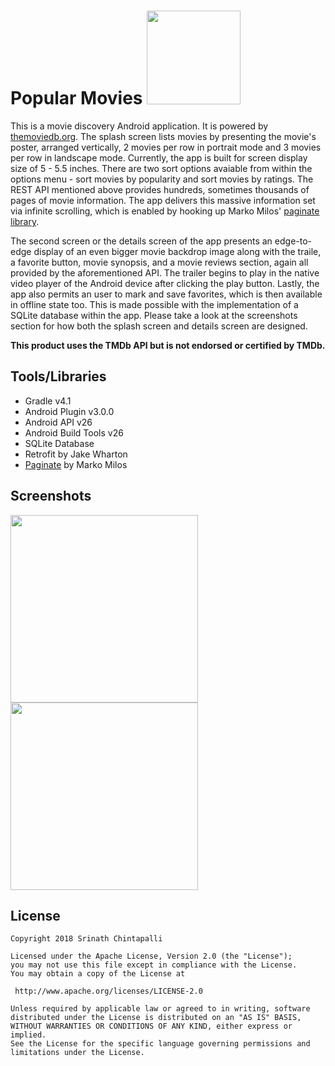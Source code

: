 Popular Movies   <img src=https://www.themoviedb.org/static_cache/v4/logos/408x161-powered-by-rectangle-green-bb4301c10ddc749b4e79463811a68afebeae66ef43d17bcfd8ff0e60ded7ce99.png width="150"/>
=======================

This is a movie discovery Android application. It is powered by [themoviedb.org](https://www.themoviedb.org/documentation/api). The splash screen lists movies by presenting the movie's poster, arranged vertically, 2 movies per row in portrait mode and 3 movies per row in landscape mode. Currently, the app is built for screen display size of 5 - 5.5 inches. There are two sort options avaiable from within the options menu - sort movies by popularity and sort movies by ratings. The REST API mentioned above provides hundreds, sometimes thousands of pages of movie information. The app delivers this massive information set via infinite scrolling, which is enabled by hooking up Marko Milos' [paginate library](https://github.com/MarkoMilos/Paginate). 

The second screen or the details screen of the app presents an edge-to-edge display of an even bigger movie backdrop image 
along with the traile, a favorite button, movie synopsis, and a movie reviews section, again all provided by the aforementioned API. The trailer begins to play in the native video player of the Android device after clicking the play button. Lastly, the app also permits an user to mark and save favorites, which is then available in offline state too. This is made possible with the implementation of a SQLite database within the app. Please take a look at the screenshots section for how both the splash screen and details screen are designed.

**This product uses the TMDb API but is not endorsed or certified by TMDb.**

Tools/Libraries
----------------

* Gradle v4.1
* Android Plugin v3.0.0
* Android API v26
* Android Build Tools v26
* SQLite Database
* Retrofit by Jake Wharton
* [Paginate](https://github.com/MarkoMilos/Paginate) by Marko Milos

Screenshots
------------

<img src="https://github.com/SrChip15/popular-movies-stage-2/blob/master/splash_screen.png"
width="300"/>
<img src="https://github.com/SrChip15/popular-movies-stage-2/blob/master/details_screen.png"
width="300"/>

License
--------
```
Copyright 2018 Srinath Chintapalli

Licensed under the Apache License, Version 2.0 (the "License");
you may not use this file except in compliance with the License.
You may obtain a copy of the License at

 http://www.apache.org/licenses/LICENSE-2.0

Unless required by applicable law or agreed to in writing, software
distributed under the License is distributed on an "AS IS" BASIS,
WITHOUT WARRANTIES OR CONDITIONS OF ANY KIND, either express or implied.
See the License for the specific language governing permissions and
limitations under the License.
```
